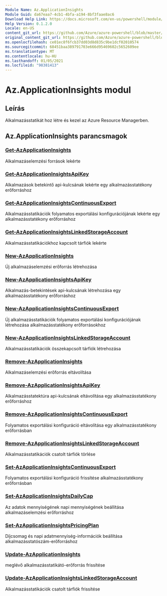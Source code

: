 ```yaml
---
Module Name: Az.ApplicationInsights
Module Guid: da67eaa7-4cb1-4bfa-a194-8bf3faae8ac6
Download Help Link: https://docs.microsoft.com/en-us/powershell/module/az.applicationinsights
Help Version: 0.1.2.0
Locale: en-US
content_git_url: https://github.com/Azure/azure-powershell/blob/master/src/ApplicationInsights/ApplicationInsights/help/Az.ApplicationInsights.md
original_content_git_url: https://github.com/Azure/azure-powershell/blob/master/src/ApplicationInsights/ApplicationInsights/help/Az.ApplicationInsights.md
ms.openlocfilehash: ce01ec8f6fcb37dd03d8d835c9be1dcf02010574
ms.sourcegitcommit: 68451baa389791703e666d95469602c5652609ee
ms.translationtype: MT
ms.contentlocale: hu-HU
ms.lasthandoff: 01/05/2021
ms.locfileid: "98381413"
---
```

# Az.ApplicationInsights modul
## Leírás
Alkalmazásstatikát hoz létre és kezel az Azure Resource Managerben.

## Az.ApplicationInsights parancsmagok
### [Get-AzApplicationInsights](Get-AzApplicationInsights.md)
Alkalmazáselemzési források lekérte

### [Get-AzApplicationInsightsApiKey](Get-AzApplicationInsightsApiKey.md)
Alkalmazások betekintő api-kulcsának lekérte egy alkalmazásstatékony erőforráshoz

### [Get-AzApplicationInsightsContinuousExport](Get-AzApplicationInsightsContinuousExport.md)
Alkalmazásstatikációk folyamatos exportálási konfigurációjának lekérte egy alkalmazásstatékony erőforráshoz

### [Get-AzApplicationInsightsLinkedStorageAccount](Get-AzApplicationInsightsLinkedStorageAccount.md)
Alkalmazásstatikációkhoz kapcsolt tárfiók lekérte

### [New-AzApplicationInsights](New-AzApplicationInsights.md)
Új alkalmazáselemzési erőforrás létrehozása

### [New-AzApplicationInsightsApiKey](New-AzApplicationInsightsApiKey.md)
Alkalmazás-betekintések api-kulcsának létrehozása egy alkalmazásstatékony erőforráshoz

### [New-AzApplicationInsightsContinuousExport](New-AzApplicationInsightsContinuousExport.md)
Új alkalmazásstatikációk folyamatos exportálási konfigurációjának létrehozása alkalmazásstatékony erőforrásokhoz

### [New-AzApplicationInsightsLinkedStorageAccount](New-AzApplicationInsightsLinkedStorageAccount.md)
Alkalmazásstatikációk összekapcsolt tárfiók létrehozása

### [Remove-AzApplicationInsights](Remove-AzApplicationInsights.md)
Alkalmazáselemzési erőforrás eltávolítása

### [Remove-AzApplicationInsightsApiKey](Remove-AzApplicationInsightsApiKey.md)
Alkalmazásstatektúra api-kulcsának eltávolítása egy alkalmazásstatékony erőforráshoz

### [Remove-AzApplicationInsightsContinuousExport](Remove-AzApplicationInsightsContinuousExport.md)
Folyamatos exportálási konfiguráció eltávolítása egy alkalmazásstatékony erőforrásban

### [Remove-AzApplicationInsightsLinkedStorageAccount](Remove-AzApplicationInsightsLinkedStorageAccount.md)
Alkalmazásstatikációk csatolt tárfiók törlése

### [Set-AzApplicationInsightsContinuousExport](Set-AzApplicationInsightsContinuousExport.md)
Folyamatos exportálási konfiguráció frissítése alkalmazásstatékony erőforrásban

### [Set-AzApplicationInsightsDailyCap](Set-AzApplicationInsightsDailyCap.md)
Az adatok mennyiségének napi mennyiségének beállítása alkalmazáselemzési erőforráshoz

### [Set-AzApplicationInsightsPricingPlan](Set-AzApplicationInsightsPricingPlan.md)
Díjcsomag és napi adatmennyiség-információk beállítása alkalmazásstatószám-erőforráshoz

### [Update-AzApplicationInsights](Update-AzApplicationInsights.md)
meglévő alkalmazásstatikátó-erőforrás frissítése

### [Update-AzApplicationInsightsLinkedStorageAccount](Update-AzApplicationInsightsLinkedStorageAccount.md)
Alkalmazásstatikációk csatolt tárfiók frissítése

